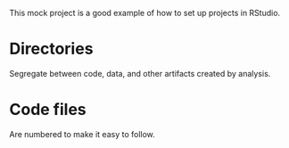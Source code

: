 This mock project is a good example of how to set up projects in RStudio.

# Directories
Segregate between code, data, and other artifacts created by analysis.

# Code files
Are numbered to make it easy to follow.
